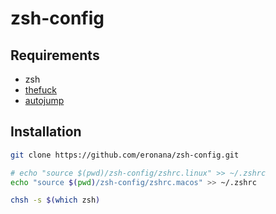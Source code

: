 zsh-config
====
## Requirements
  - zsh
  - [thefuck](https://github.com/nvbn/thefuck)
  - [autojump](https://github.com/wting/autojump)

## Installation
```bash
git clone https://github.com/eronana/zsh-config.git

# echo "source $(pwd)/zsh-config/zshrc.linux" >> ~/.zshrc
echo "source $(pwd)/zsh-config/zshrc.macos" >> ~/.zshrc

chsh -s $(which zsh)
```
